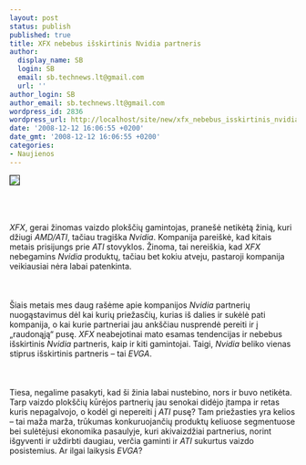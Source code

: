 ```yaml
---
layout: post
status: publish
published: true
title: XFX nebebus išskirtinis Nvidia partneris
author:
  display_name: SB
  login: SB
  email: sb.technews.lt@gmail.com
  url: ''
author_login: SB
author_email: sb.technews.lt@gmail.com
wordpress_id: 2836
wordpress_url: http://localhost/site/new/xfx_nebebus_isskirtinis_nvidia_partneris/
date: '2008-12-12 16:06:55 +0200'
date_gmt: '2008-12-12 16:06:55 +0200'
categories:
- Naujienos
---
```

<div class="imgright"><img src="http://tbn0.google.com/images?q=tbn:lK54UvxUVUtE4M:http://lefcomputacion.com.ar/images/xfx_logo.jpg" border="1"></div>
<p><br><br />
<br><i>XFX</i>, gerai žinomas vaizdo plokščių gamintojas, pranešė netikėtą žinią, kuri džiugi <i>AMD/ATI</i>, tačiau tragiška <i>Nvidia</i>. Kompanija pareiškė, kad kitais metais prisijungs prie <i>ATI</i> stovyklos. Žinoma, tai nereiškia, kad <i>XFX</i> nebegamins <i>Nvidia</i> produktų, tačiau bet kokiu atveju, pastaroji kompanija veikiausiai nėra labai patenkinta.<br />
<br><br />
<br>Šiais metais mes daug rašėme apie kompanijos <i>Nvidia</i> partnerių nuogąstavimus dėl kai kurių priežasčių, kurias iš dalies ir sukėlė pati kompanija, o kai kurie partneriai jau ankščiau nusprendė pereiti ir į „raudonąją“ pusę. <i>XFX</i> neabejotinai mato esamas tendencijas ir nebebus išskirtinis <i>Nvidia</i> partneris, kaip ir kiti gamintojai. Taigi, <i>Nvidia</i> beliko vienas stiprus išskirtinis partneris – tai <i>EVGA</i>.<br />
<br><br />
<br>Tiesa, negalime pasakyti, kad ši žinia labai nustebino, nors ir buvo netikėta. Tarp vaizdo plokščių kūrėjos partnerių jau senokai didėjo įtampa ir retas kuris nepagalvojo, o kodėl gi nepereiti į <i>ATI</i> pusę? Tam priežasties yra kelios – tai maža marža, trūkumas konkuruojančių produktų keliuose segmentuose bei sulėtėjusi ekonomika pasaulyje, kuri akivaizdžiai partnerius, norint išgyventi ir uždirbti daugiau, verčia gaminti ir <i>ATI</i> sukurtus vaizdo posistemius. Ar ilgai laikysis <i>EVGA</i>?<br />
<br><br />
<br><br />
<br></p>
